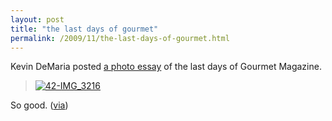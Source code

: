 ```yaml
---
layout: post
title: "the last days of gourmet"
permalink: /2009/11/the-last-days-of-gourmet.html
---
```


<p>Kevin DeMaria posted <a href="http://www.lastdaysofgourmet.com/">a photo essay</a> of the last days of Gourmet Magazine.</p>

<blockquote>
  <p><a style="display: inline;" href="http://www.lastdaysofgourmet.com/"><img class="asset  asset-image at-xid-6a00d8341c4f5f53ef0120a6507094970b" alt="42-IMG_3216" src="https://sippey.typepad.com/.a/6a00d8341c4f5f53ef0120a6507094970b-500wi"  /></a></p>
</blockquote>

<p>So good.  (<a href="http://badatsports.com/2009/photo-essay-documents-the-last-days-of-gourmet-magazine/">via</a>)</p>



